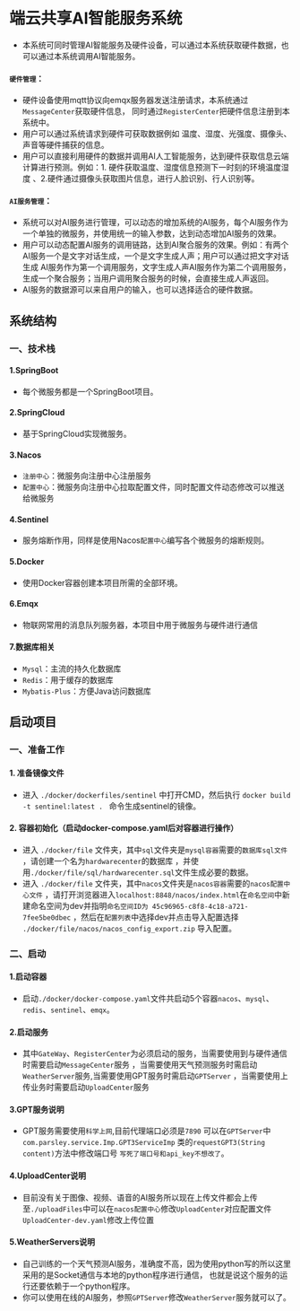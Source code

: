 
# 端云共享AI智能服务系统
+ 本系统可同时管理AI智能服务及硬件设备，可以通过本系统获取硬件数据，也可以通过本系统调用AI智能服务。
#### `硬件管理`：
+ 硬件设备使用mqtt协议向emqx服务器发送注册请求，本系统通过`MessageCenter`获取硬件信息，
同时通过`RegisterCenter`把硬件信息注册到本系统中。
+ 用户可以通过系统请求到硬件可获取数据例如 温度、湿度、光强度、摄像头、声音等硬件捕获的信息。
+ 用户可以直接利用硬件的数据并调用AI人工智能服务，达到硬件获取信息云端计算进行预测。例如：1. 硬件获取温度、湿度信息预测下一时刻的环境温度湿度
、2.硬件通过摄像头获取图片信息，进行人脸识别、行人识别等。
#### `AI服务管理`：
+ 系统可以对AI服务进行管理，可以动态的增加系统的AI服务，每个AI服务作为一个单独的微服务，并使用统一的输入参数，达到动态增加AI服务的效果。
+ 用户可以动态配置AI服务的调用链路，达到AI聚合服务的效果。例如：有两个AI服务一个是文字对话生成，一个是文字生成人声；用户可以通过把文字对话生成
AI服务作为第一个调用服务，文字生成人声AI服务作为第二个调用服务，生成一个聚合服务；当用户调用聚合服务的时候，会直接生成人声返回。
+ AI服务的数据源可以来自用户的输入，也可以选择适合的硬件数据。
## 系统结构
### 一、技术栈
#### 1.SpringBoot
+ 每个微服务都是一个SpringBoot项目。
#### 2.SpringCloud
+ 基于SpringCloud实现微服务。
#### 3.Nacos
+ `注册中心`：微服务向注册中心注册服务
+ `配置中心`：微服务向注册中心拉取配置文件，同时配置文件动态修改可以推送给微服务
#### 4.Sentinel
+ 服务熔断作用，同样是使用Nacos`配置中心`编写各个微服务的熔断规则。
#### 5.Docker
+ 使用Docker容器创建本项目所需的全部环境。
#### 6.Emqx
+ 物联网常用的消息队列服务器，本项目中用于微服务与硬件进行通信
#### 7.数据库相关
+ `Mysql`：主流的持久化数据库
+ `Redis`：用于缓存的数据库
+ `Mybatis-Plus`：方便Java访问数据库


## 启动项目

### 一、准备工作

#### 1. 准备镜像文件
+ 进入 `./docker/dockerfiles/sentinel` 中打开CMD，然后执行 `docker build -t sentinel:latest . ` 命令生成sentinel的镜像。
#### 2. 容器初始化（启动docker-compose.yaml后对容器进行操作）
+ 进入 `./docker/file` 文件夹，其中`sql`文件夹是`mysql容器`需要的`数据库sql文件`
，请创建一个名为`hardwarecenter`的数据库 ，并使用`./docker/file/sql/hardwarecenter.sql`文件生成必要的数据。
+ 进入 `./docker/file` 文件夹，其中`nacos`文件夹是`nacos容器`需要的`nacos配置中心文件`
，请打开浏览器进入`localhost:8848/nacos/index.html`在`命名空间`中新建命名空间为dev并指明`命名空间ID为 45c96965-c8f8-4c18-a721-7fee5be0dbec`
，然后在`配置列表`中选择dev并点击导入配置选择 `./docker/file/nacos/nacos_config_export.zip` 导入配置。

### 二、启动
#### 1.启动容器
+ 启动`./docker/docker-compose.yaml`文件共启动5个容器`nacos`、`mysql`、`redis`、`sentinel`、`emqx`。
#### 2.启动服务
+ 其中`GateWay`、`RegisterCenter`为必须启动的服务，当需要使用到与硬件通信时需要启动`MessageCenter`服务
，当需要使用天气预测服务时需启动`WeatherServer`服务,当需要使用GPT服务时需启动`GPTServer`
，当需要使用上传业务时需要启动`UploadCenter`服务
#### 3.GPT服务说明
+ GPT服务需要使用`科学上网`,目前代理端口必须是`7890` 可以在`GPTServer`中`com.parsley.service.Imp.GPT3ServiceImp`
类的`requestGPT3(String content)`方法中修改端口号 `写死了端口号和api_key不想改了`。
#### 4.UploadCenter说明
+ 目前没有关于图像、视频、语音的AI服务所以现在上传文件都会上传至`./uploadFiles`中可以在`nacos配置中心`修改`UploadCenter`对应配置文件
`UploadCenter-dev.yaml`修改上传位置
#### 5.WeatherServers说明
+ 自己训练的一个天气预测AI服务，准确度不高，因为使用python写的所以这里采用的是Socket通信与本地的python程序进行通信，
也就是说这个服务的运行还要依赖于一个python程序。
+ 你可以使用在线的AI服务，参照`GPTServer`修改`WeatherServer`服务就可以了。
